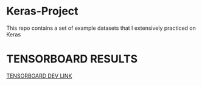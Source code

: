 # Keras-Project
This repo contains a set of example datasets that I extensively practiced on Keras 

# TENSORBOARD RESULTS
[TENSORBOARD DEV LINK](https://tensorboard.dev/experiment/K0mHOxM0RoW5AVPZVytkSw/#scalars)

